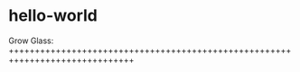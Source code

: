 # hello-world
Grow Glass:  
++++++++++++++++++++++++++++++++++++++++++++++++++++++++++++++++++++++++++++++